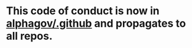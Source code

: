 # This code of conduct is now in [alphagov/.github](https://github.com/alphagov/.github/tree/master/CODE_OF_CONDUCT.md) and propagates to all repos.
